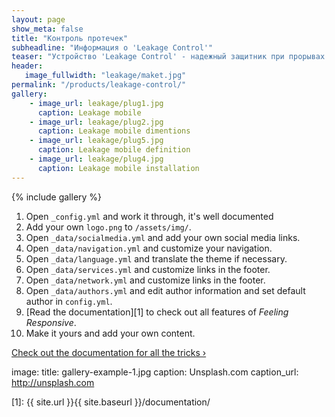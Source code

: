 ```yaml
---
layout: page
show_meta: false
title: "Контроль протечек"
subheadline: "Информация о 'Leakage Control'"
teaser: "Устройство 'Leakage Control' - надежный защитник при прорывах водопроводных труб и затоплениях"
header:
   image_fullwidth: "leakage/maket.jpg"
permalink: "/products/leakage-control/"
gallery:
    - image_url: leakage/plug1.jpg
      caption: Leakage mobile
    - image_url: leakage/plug2.jpg
      caption: Leakage mobile dimentions
    - image_url: leakage/plug5.jpg
      caption: Leakage mobile definition
    - image_url: leakage/plug4.jpg
      caption: Leakage mobile installation       
---
```


{% include gallery %}

1. Open `_config.yml` and work it through, it's well documented
1. Add your own `logo.png` to `/assets/img/`.
1. Open `_data/socialmedia.yml` and add your own social media links.
1. Open `_data/navigation.yml` and customize your navigation.
1. Open `_data/language.yml` and translate the theme if necessary.
1. Open `_data/services.yml` and customize links in the footer.
1. Open `_data/network.yml` and customize links in the footer.
1. Open `_data/authors.yml` and edit author information and set default author in `config.yml`.
1. [Read the documentation][1] to check out all features of *Feeling Responsive*.
1. Make it yours and add your own content.

<a class="radius button small" href="{{ site.url }}{{ site.baseurl }}/documentation/">Check out the documentation for all the tricks ›</a>

image:
    title: gallery-example-1.jpg
    caption: Unsplash.com
    caption_url: http://unsplash.com

 [1]: {{ site.url }}{{ site.baseurl }}/documentation/
